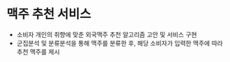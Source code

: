 # 맥주 추천 서비스
- 소비자 개인의 취향에 맞춘 외국맥주 추천 알고리즘 고안 및 서비스 구현
- 군집분석 및 분류분석을 통해 맥주를 분류한 후, 해당 소비자가 입력한 맥주에 따라 추천 맥주를 제시
